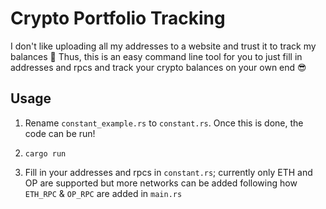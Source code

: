 # Crypto Portfolio Tracking

I don't like uploading all my addresses to a website and trust it to track my balances 🫤
Thus, this is an easy command line tool for you to just fill in addresses and rpcs and track your crypto balances on your own end 😎

## Usage

1. Rename `constant_example.rs` to `constant.rs`. Once this is done, the code can be run!

2. `cargo run`

3. Fill in your addresses and rpcs in `constant.rs`; currently only ETH and OP are supported but more networks can be added following how `ETH_RPC` & `OP_RPC` are added in `main.rs`
